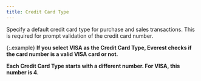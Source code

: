 ```yaml
---
title: Credit Card Type
---
```



Specify a default credit card type for purchase and sales transactions.  This is required for prompt validation of the credit card number.


{:.example}
**If you select VISA as the Credit Card Type,  **Everest** checks if the card number  is a valid VISA card or not.**


**Each Credit Card Type starts with a different  number. For VISA, this number is 4.**
